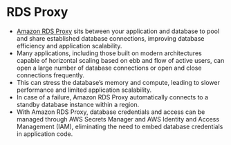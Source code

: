 # RDS Proxy
- [Amazon RDS Proxy](https://aws.amazon.com/about-aws/whats-new/2023/11/amazon-rds-multi-az-deployments-readable-standbys/) sits between your application and database to pool and share established database connections, improving database efficiency and application scalability. 
- Many applications, including those built on modern architectures capable of horizontal scaling based on ebb and flow of active users, can open a large number of database connections or open and close connections frequently. 
- This can stress the database’s memory and compute, leading to slower performance and limited application scalability. 
- In case of a failure, Amazon RDS Proxy automatically connects to a standby database instance within a region. 
- With Amazon RDS Proxy, database credentials and access can be managed through AWS Secrets Manager and AWS Identity and Access Management (IAM), eliminating the need to embed database credentials in application code.
